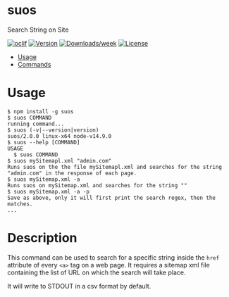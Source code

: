 suos
====

Search String on Site

[![oclif](https://img.shields.io/badge/cli-oclif-brightgreen.svg)](https://oclif.io)
[![Version](https://img.shields.io/npm/v/suos.svg)](https://npmjs.org/package/suos)
[![Downloads/week](https://img.shields.io/npm/dw/suos.svg)](https://npmjs.org/package/suos)
[![License](https://img.shields.io/npm/l/suos.svg)](https://github.com/TerrorSquad/suos/blob/master/package.json)

<!-- toc -->
* [Usage](#usage)
* [Commands](#commands)
<!-- tocstop -->
# Usage
<!-- usage -->
```sh-session
$ npm install -g suos
$ suos COMMAND
running command...
$ suos (-v|--version|version)
suos/2.0.0 linux-x64 node-v14.9.0
$ suos --help [COMMAND]
USAGE
  $ suos COMMAND
$ suos mySitemapl.xml "admin.com"
Runs suos on the the file mySitemapl.xml and searches for the string "admin.com" in the response of each page.
$ suos mySitemap.xml -a
Runs suos on mySitemap.xml and searches for the string ""
$ suos mySitemap.xml -a -p
Save as above, only it will first print the search regex, then the matches.
...
```
<!-- usagestop -->

# Description

This command can be used to search for a specific string inside the `href` attribute of every `<a>` tag on a web page. It requires a sitemap xml file containing the list of URL on which the search will take place.

It will write to STDOUT in a csv format by default.
